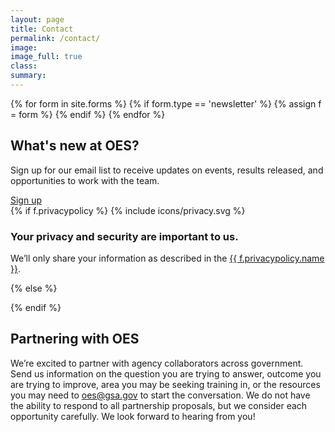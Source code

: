 ```yaml
---
layout: page
title: Contact
permalink: /contact/
image:
image_full: true
class:
summary:  
---
```


<div class="banner contact">
  <div class="grid-container">
  {% for form in site.forms %}
    {% if form.type == 'newsletter' %}
      {% assign f = form %}
    {% endif %}
  {% endfor %}
    <div class="grid-row">
      <div class="grid-col-8 contact-form">
          <h2 id="whats-new-at-oes">What's new at OES?</h2>
          <p>Sign up for our email list to receive updates on events, results released, and opportunities to work with the team.</p>      
          <a class="usa-button usa-button-marginless" href="https://goo.gl/forms/VgSGvpAZZn61oxy62">Sign up</a>
      </div>
      <div class="grid-col-4 privacy-policy">
        {% if f.privacypolicy %}
          {% include icons/privacy.svg %}
          <h3 class="h4">Your privacy and security are important to us.</h3>
          <p class="font-small">We’ll only share your information as described in the <a href="http://www.gsa.gov/portal/content/116609">{{ f.privacypolicy.name }}</a>.</p>
        {% else %}
          <p></p>
        {% endif %}
      </div>
    </div>
  </div>
</div>

## Partnering with OES

We’re excited to partner with agency collaborators across government. Send us information on the question you are trying to answer, outcome you are trying to improve, area you may be seeking training in, or the resources you may need to <a href="mailto:oes@gsa.gov?subject=Partnering with OES: Project Idea">oes@gsa.gov</a> to start the conversation. We do not have the ability to respond to all partnership proposals, but we consider each opportunity carefully. We look forward to hearing from you!
